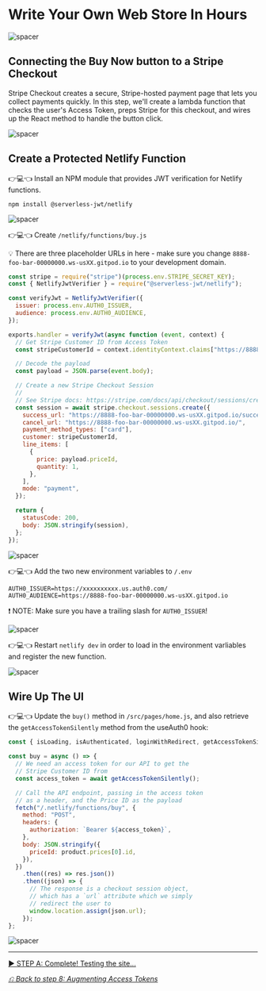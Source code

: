 # Write Your Own Web Store In Hours

![spacer](workshop-assets/readme-images/spacer.png)

## Connecting the Buy Now button to a Stripe Checkout

Stripe Checkout creates a secure, Stripe-hosted payment page that lets you collect payments quickly. In this step, we'll create a lambda function that checks the user's Access Token, preps Stripe for this checkout, and wires up the React method to handle the button click.

![spacer](workshop-assets/readme-images/spacer.png)

## Create a Protected Netlify Function

👉💻👈 Install an NPM module that provides JWT verification for Netlify functions.

```
npm install @serverless-jwt/netlify
```

![spacer](workshop-assets/readme-images/spacer.png)

👉💻👈 Create `/netlify/functions/buy.js`

💡 There are three placeholder URLs in here - make sure you change `8888-foo-bar-00000000.ws-usXX.gitpod.io` to your development domain.

```javascript
const stripe = require("stripe")(process.env.STRIPE_SECRET_KEY);
const { NetlifyJwtVerifier } = require("@serverless-jwt/netlify");

const verifyJwt = NetlifyJwtVerifier({
  issuer: process.env.AUTH0_ISSUER,
  audience: process.env.AUTH0_AUDIENCE,
});

exports.handler = verifyJwt(async function (event, context) {
  // Get Stripe Customer ID from Access Token
  const stripeCustomerId = context.identityContext.claims["https://8888-foo-bar-00000000.ws-usXX.gitpod.io/stripe_customer_id"];

  // Decode the payload
  const payload = JSON.parse(event.body);

  // Create a new Stripe Checkout Session
  //
  // See Stripe docs: https://stripe.com/docs/api/checkout/sessions/create
  const session = await stripe.checkout.sessions.create({
    success_url: "https://8888-foo-bar-00000000.ws-usXX.gitpod.io/success",
    cancel_url: "https://8888-foo-bar-00000000.ws-usXX.gitpod.io/",
    payment_method_types: ["card"],
    customer: stripeCustomerId,
    line_items: [
      {
        price: payload.priceId,
        quantity: 1,
      },
    ],
    mode: "payment",
  });

  return {
    statusCode: 200,
    body: JSON.stringify(session),
  };
});
```

![spacer](workshop-assets/readme-images/spacer.png)

👉💻👈 Add the two new environment variables to `/.env`

```
AUTH0_ISSUER=https://xxxxxxxxxx.us.auth0.com/
AUTH0_AUDIENCE=https://8888-foo-bar-00000000.ws-usXX.gitpod.io
```

❗ NOTE: Make sure you have a trailing slash for `AUTH0_ISSUER`!

![spacer](workshop-assets/readme-images/spacer.png)

👉💻👈 Restart `netlify dev` in order to load in the environment varliables and register the new function.

![spacer](workshop-assets/readme-images/spacer.png)

## Wire Up The UI

👉💻👈 Update the `buy()` method in `/src/pages/home.js`, and also retrieve the `getAccessTokenSilently` method from the useAuth0 hook:

```javascript
const { isLoading, isAuthenticated, loginWithRedirect, getAccessTokenSilently } = useAuth0();

const buy = async () => {
  // We need an access token for our API to get the
  // Stripe Customer ID from
  const access_token = await getAccessTokenSilently();

  // Call the API endpoint, passing in the access token
  // as a header, and the Price ID as the payload
  fetch("/.netlify/functions/buy", {
    method: "POST",
    headers: {
      authorization: `Bearer ${access_token}`,
    },
    body: JSON.stringify({
      priceId: product.prices[0].id,
    }),
  })
    .then((res) => res.json())
    .then((json) => {
      // The response is a checkout session object,
      // which has a `url` attribute which we simply
      // redirect the user to
      window.location.assign(json.url);
    });
};
```

![spacer](workshop-assets/readme-images/spacer.png)

---

[▶️ STEP A: Complete! Testing the site...](./STEP-A-COMPLETION.md)

_[⎌ Back to step 8: Augmenting Access Tokens](./STEP-8-AUGMENTING-THE-ACCESS-TOKENSTARTING-A-STRIPE-CHECKOUT.md)_
